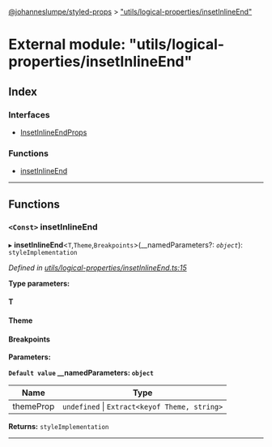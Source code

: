 [@johanneslumpe/styled-props](../README.md) > ["utils/logical-properties/insetInlineEnd"](../modules/_utils_logical_properties_insetinlineend_.md)

# External module: "utils/logical-properties/insetInlineEnd"

## Index

### Interfaces

* [InsetInlineEndProps](../interfaces/_utils_logical_properties_insetinlineend_.insetinlineendprops.md)

### Functions

* [insetInlineEnd](_utils_logical_properties_insetinlineend_.md#insetinlineend)

---

## Functions

<a id="insetinlineend"></a>

### `<Const>` insetInlineEnd

▸ **insetInlineEnd**<`T`,`Theme`,`Breakpoints`>(__namedParameters?: *`object`*): `styleImplementation`

*Defined in [utils/logical-properties/insetInlineEnd.ts:15](https://github.com/johanneslumpe/styled-props/blob/8e709f1/src/utils/logical-properties/insetInlineEnd.ts#L15)*

**Type parameters:**

#### T 
#### Theme 
#### Breakpoints 
**Parameters:**

**`Default value` __namedParameters: `object`**

| Name | Type |
| ------ | ------ |
| themeProp | `undefined` \| `Extract<keyof Theme, string>` |

**Returns:** `styleImplementation`

___

